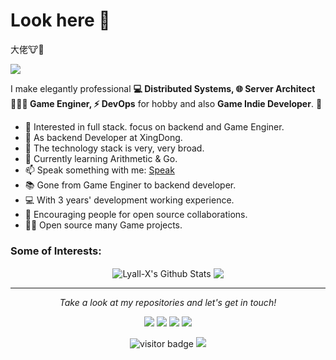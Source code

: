 # Look here 👋   
大佬:cow::beer:   

![](https://github.com/Lyall-X/Lyall-X/blob/master/icons/header_.png)

I make elegantly professional **💻 Distributed Systems, 🌐 Server Architect 👨🏻‍💻 Game Enginer, ⚡ DevOps** for hobby and also **Game Indie Developer**. 🌈    

* 🧐   Interested in full stack. focus on backend and Game Enginer.
* 💼   As backend Developer at XingDong.
* 🔭   The technology stack is very, very broad.
* 🌱   Currently learning Arithmetic & Go.
* 📫   Speak something with me: [Speak](https://support.github.com/contact/feedback?category=profile&subject=Profile+README)
* 📚   Gone from Game Enginer to backend developer.
* 💻   With 3 years' development working experience.
* 👯   Encouraging people for open source collaborations.
* ✍🏻   Open source many Game projects.

### Some of Interests:    
<p align="center">  
<img align="center" src="https://github-readme-stats.vercel.app/api?username=Lyall-X&show_icons=true&line_height=27&theme=dark" alt="Lyall-X's Github Stats" />
<img align="center" src="https://github-readme-stats.vercel.app/api/top-langs/?username=Lyall-X&hide_langs_below=1&theme=dark&line_height=27" />
</p>
  
<hr>
<p align="center">
  <i>Take a look at my repositories and let's get in touch!</i>

<p align="center">
<a href= "https://github.com/Lyall-X/GameServer"><img src="https://img.icons8.com/material-outlined/27/000000/ball-point-pen.png"/></a>
<a href= "https://github.com/Lyall-X/Dota2RPGDesign"><img src="https://img.icons8.com/material-outlined/30/000000/linkedin.png"/></a>
<a href= "https://twitter.com"><img src="https://img.icons8.com/material-outlined/30/000000/twitter.png"/></a>
<a href= "https://github.com/Lyall-X"><img src="https://img.icons8.com/material-outlined/27/000000/geography.png"/></a>
</p>

<p  align="center">
<img src="https://visitor-badge.laobi.icu/badge?page_id=Lyall-X.Lyall-X" alt="visitor badge"/>  
<a title="Hits" target="_blank" href="https://github.com/Lyall-X/hits"><img src="https://hits.b3log.org/Lyall-X/hits.svg">     
</p>

</p>
